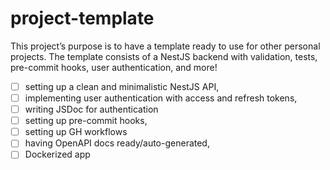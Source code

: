 # project-template
This project’s purpose is to have a template ready to use for other personal projects. The template consists of a NestJS backend with validation, tests, pre-commit hooks, user authentication, and more!

- [ ] setting up a clean and minimalistic NestJS API,
- [ ] implementing user authentication with access and refresh tokens, 
- [ ] writing JSDoc for authentication
- [ ] setting up pre-commit hooks, 
- [ ] setting up GH workflows
- [ ] having OpenAPI docs ready/auto-generated,
- [ ] Dockerized app